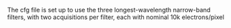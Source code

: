 The cfg file is set up to use the three longest-wavelength narrow-band filters, with two
acquisitions per filter, each with nominal 10k electrons/pixel
